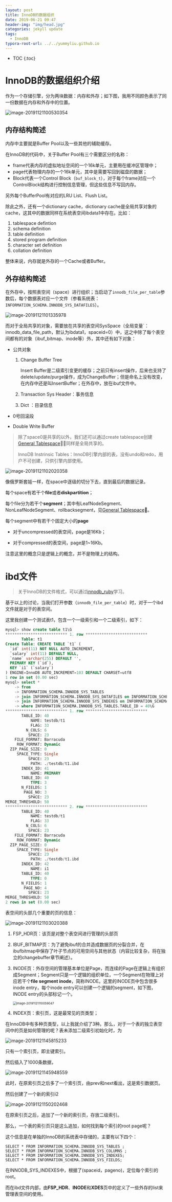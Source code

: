 ```yaml
---
layout: post
title: InnoDB的数据组织
date: 2019-06-21 09:47
header-img: "img/head.jpg"
categories: jekyll update
tags:
  - InnoDB
typora-root-url: ../../yummyliu.github.io
---
```

* TOC
{:toc}

# InnoDB的数据组织介绍

作为一个存储引擎，分为两块数据：内存和外存；如下图，我用不同颜色表示了同一份数据在内存和外存中的位置。

![image-20191121100530354](/image/1121-highlevel.png)

## 内存结构简述

内存中主要就是Buffer Pool以及一些其他的辅助缓存。

在InnoDB的代码中，关于Buffer Pool有三个需要区分的名称：

+ frame代表内存的虚拟地址空间的一个16k单元，主要用在缓冲区管理中；
+ page代表物理内存的一个16k单元，其中是需要写回到磁盘的数据；
+ Block代表一个Control Block（`buf_block_t`），对于每个frame对应一个ControlBlock结构进行控制信息管理，但这些信息不写回内存。

另外每个BufferPool有对应的LRU List、Flush List。

除此之外，还有一个dictionary cache，dictionary cache是全局共享对象的cache，这其中的数据同样在系统表空间ibdata1中存在。比如：

1. tablespace defintion
2. schema definition
3. table definition
4. stored program definition
5. character set definition
6. collation definition

整体来说，内存就是外存的一个Cache或者Buffer。

## 外存结构简述

在外存中，按照表空间（space）进行组织；当启动了`innodb_file_per_table`参数后，每个数据表对应一个文件（参看系统表：`INFORMATION_SCHEMA.INNODB_SYS_DATAFILES`）。

![image-20191121101335978](/image/1121-disk.png)

而对于全局共享的对象，需要放在共享的表空间SysSpace（全局变量`：innodb_data_file_path，默认为ibdata1，spaceid=0）中，这之中除了每个表空间都有的对象（ibuf_bitmap、inode等）外，其中还有如下对象：

+ 公共对象

  1. Change Buffer Tree

     Insert Buffer是二级索引变更的缓存；之前只有insert操作，后来也支持了delete/update/purge操作，成为ChangeBuffer；但是命名上没有改变，在内存中还是叫InsertBuffer；在外存中，放在ibuf文件中。

  2. Transaction Sys Header：事务信息

  3. Dict ：目录信息

+ 0号回滚段
+ Double Write Buffer

> 除了space0是共享的以外，我们还可以通过create tablespace创建[General Tablespace](https://dev.mysql.com/doc/refman/5.7/en/general-tablespaces.html)，同样是全局共享的。
>
> InnoDB Instrinsic Tables：InnoDB引擎内部的表，没有undo和redo，用户不可创建，只供引擎内部使用。

<img src="/image/1121-space.png" alt="image-20191121102020358"  />

像俄罗斯套娃一样，在space中逐级的切分下去，直到最后的数据记录。

每个space有若干个**file**或者**diskpartition**；

每个file分为若干个**segment**；其中有LeafNodeSegment、NonLeafNodeSegment、rollbacksegment，见[General Tablespace](https://dev.mysql.com/doc/refman/5.7/en/general-tablespaces.html)。

每个segment中有若干个固定大小的**page**

+ 对于uncompressed的表空间，page是16Kb；

+ 对于compressed的表空间，page是1~16Kb。

注意这里的概念只是逻辑上的概念，并不是物理上的结构。

# ibd文件

> 关于InnoDB的文件格式，可以通过[innodb_ruby](https://github.com/jeremycole/innodb_ruby)学习。

基于以上的讨论，当我们打开参数（`innodb_file_per_table`）时，对于一个ibd文件就是对于的表空间。

这里我创建一个测试表t1，包含一个一级索引和一个二级索引，如下：

```sql
mysql> show create table t1\G
*************************** 1. row ***************************
       Table: t1
Create Table: CREATE TABLE `t1` (
  `id` int(11) NOT NULL AUTO_INCREMENT,
  `salary` int(11) DEFAULT NULL,
  `name` varchar(255) DEFAULT '',
  PRIMARY KEY (`id`),
  KEY `i1` (`salary`)
) ENGINE=InnoDB AUTO_INCREMENT=103 DEFAULT CHARSET=utf8
1 row in set (0.00 sec)
mysql> select *
    -> from
    -> INFORMATION_SCHEMA.INNODB_SYS_TABLES
    -> join INFORMATION_SCHEMA.INNODB_SYS_DATAFILES on INFORMATION_SCHEMA.INNODB_SYS_TABLES.space = INFORMATION_SCHEMA.INNODB_SYS_DATAFILES.space
    -> join INFORMATION_SCHEMA.INNODB_SYS_INDEXES on INFORMATION_SCHEMA.INNODB_SYS_TABLES.TABLE_ID = INFORMATION_SCHEMA.INNODB_SYS_INDEXES.TABLE_ID
    -> where INFORMATION_SCHEMA.INNODB_SYS_TABLES.TABLE_ID = 40\G
*************************** 1. row ***************************
       TABLE_ID: 40
           NAME: testdb/t1
           FLAG: 33
         N_COLS: 6
          SPACE: 23
    FILE_FORMAT: Barracuda
     ROW_FORMAT: Dynamic
  ZIP_PAGE_SIZE: 0
     SPACE_TYPE: Single
          SPACE: 23
           PATH: ./testdb/t1.ibd
       INDEX_ID: 41
           NAME: PRIMARY
       TABLE_ID: 40
           TYPE: 3
       N_FIELDS: 1
        PAGE_NO: 3
          SPACE: 23
MERGE_THRESHOLD: 50
*************************** 2. row ***************************
       TABLE_ID: 40
           NAME: testdb/t1
           FLAG: 33
         N_COLS: 6
          SPACE: 23
    FILE_FORMAT: Barracuda
     ROW_FORMAT: Dynamic
  ZIP_PAGE_SIZE: 0
     SPACE_TYPE: Single
          SPACE: 23
           PATH: ./testdb/t1.ibd
       INDEX_ID: 42
           NAME: i1
       TABLE_ID: 40
           TYPE: 0
       N_FIELDS: 1
        PAGE_NO: 4
          SPACE: 23
MERGE_THRESHOLD: 50
2 rows in set (0.00 sec)
```

表空间的头部几个重要的页的信息：

<img src="/image/1121-idbsummary.png" alt="image-20191121103020388"  />

1. FSP_HDR页：该页是对整个表空间进行管理的头部页

2. IBUF_BITMAP页：为了避免ibuf的合并造成数据页的分裂合并，在ibufbitmap中保存了叶子节点的可用空间与其他状态（内容比较复杂，将在独立的changebuffer章节阐述）。

3. INODE页：外存空间的管理基本单位是Page，而连续的Page在逻辑上有组织成Segment；Segment只是一个逻辑的组织单位，一个Segment在物理上对应若干个**file segment inode**，简称INODE。这里的INODE页中包含很多inode entry，每个inode entry可以创建一个逻辑的segment，如下图，INODE entry的头部标记一个。

   <img src="/image/1121-inodeentry.png" alt="image-20191121110059047" style="zoom: 67%;" />

4. INDEX页：索引页，这是最常见的页类型；

在InnoDB中有多种页类型，以上我就介绍了3种。那么，对于一个表的独立表空间中的页是如何管理的呢？表未添加二级索引初始化时，为

![image-20191121145815233](/image/1121-c1.png)

只有一个索引页，即主键索引。

然后插入了1000条数据，

![image-20191121145948559](/image/1121-c2.png)

此时，在原索引页之后多了一个索引页，由prev和next看出，这是索引数据页。

然后创建了一个新的索引i2

![image-20191121150202468](/image/1121-c3.png)

在原索引页之后，追加了一个新的索引页，存放二级索引。

那么，一个表的索引页只是这么追加，如何找到每个索引的root page呢？

这个信息是在单独的InnoDB的系统表中存储的，主要有以下四个：

```
SELECT * FROM INFORMATION_SCHEMA.INNODB_SYS_TABLES ;
SELECT * FROM INFORMATION_SCHEMA.INNODB_SYS_COLUMNS ;
SELECT * FROM INFORMATION_SCHEMA.INNODB_SYS_INDEXES;
SELECT * FROM INFORMATION_SCHEMA.INNODB_SYS_FIELDS;
```

在INNODB_SYS_INDEXES中，根据了(spaceid，pageno)，定位每个索引的root。

而在ibd文件内部，由**FSP_HDR**、**INODE**和**XDES**页中的定义了一些外存的list来管理表空间的使用。
